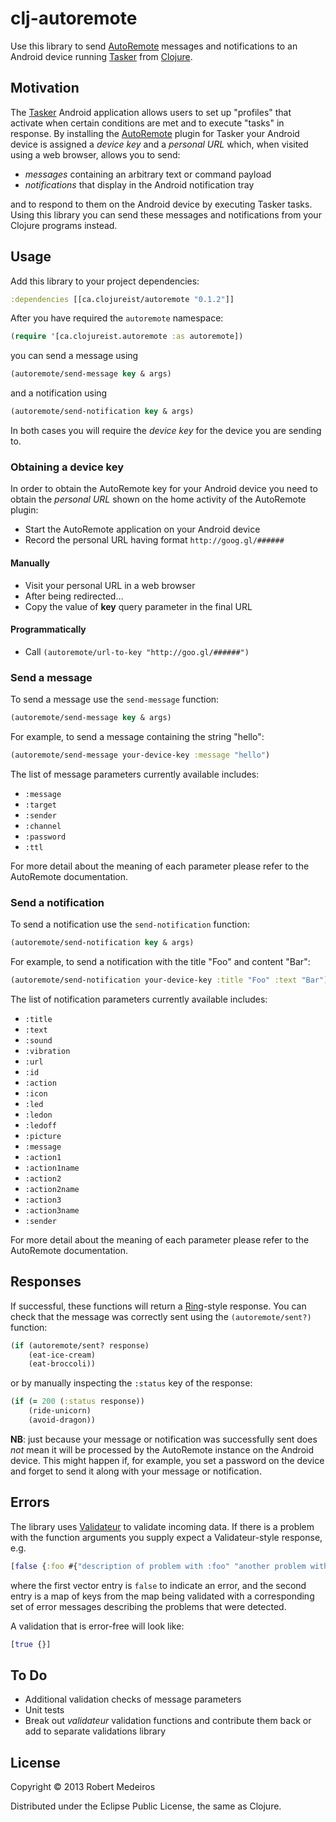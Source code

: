 # clj-autoremote

Use this library to send [AutoRemote](http://joaoapps.com/autoremote/) messages and notifications to an Android device running [Tasker](http://tasker.dinglisch.net/) from [Clojure](http://clojure.org).

## Motivation

The [Tasker](http://tasker.dinglisch.net/) Android application allows users to set up "profiles" that activate when certain conditions are met and to execute "tasks" in response. By installing the [AutoRemote](http://joaoapps.com/autoremote/) plugin for Tasker your Android device is assigned a *device key* and a *personal URL* which, when visited using a web browser, allows you to send:

* *messages* containing an arbitrary text or command payload
* *notifications* that display in the Android notification tray

and to respond to them on the Android device by executing Tasker tasks. Using this library you can send these messages and notifications from your Clojure programs instead.

## Usage

Add this library to your project dependencies:

```clojure
:dependencies [[ca.clojureist/autoremote "0.1.2"]]
```

After you have required the `autoremote` namespace:

```clojure
(require '[ca.clojureist.autoremote :as autoremote])
```

you can send a message using

```clojure
(autoremote/send-message key & args)
```

and a notification using

```clojure
(autoremote/send-notification key & args)
```

In both cases you will require the *device key* for the device you are sending to.

### Obtaining a device key

In order to obtain the AutoRemote key for your Android device you need to obtain the *personal URL* shown on the home activity of the AutoRemote plugin:

* Start the AutoRemote application on your Android device
* Record the personal URL having format `http://goog.gl/######`

#### Manually

* Visit your personal URL in a web browser
* After being redirected…
* Copy the value of **key** query parameter in the final URL

#### Programmatically

* Call `(autoremote/url-to-key "http://goo.gl/######")`

### Send a message

To send a message use the `send-message` function:

```clojure
(autoremote/send-message key & args)
```

For example, to send a message containing the string "hello":

```clojure
(autoremote/send-message your-device-key :message "hello")
```

The list of message parameters currently available includes:

* `:message`
* `:target`
* `:sender`
* `:channel`
* `:password`
* `:ttl`

For more detail about the meaning of each parameter please refer to the AutoRemote documentation.

### Send a notification

To send a notification use the `send-notification` function:

```clojure
(autoremote/send-notification key & args)
```

For example, to send a notification with the title "Foo" and content "Bar":

```clojure
(autoremote/send-notification your-device-key :title "Foo" :text "Bar")
```

The list of notification parameters currently available includes:

* `:title`
* `:text`
* `:sound`
* `:vibration`
* `:url`
* `:id`
* `:action`
* `:icon`
* `:led`
* `:ledon`
* `:ledoff`
* `:picture`
* `:message`
* `:action1`
* `:action1name`
* `:action2`
* `:action2name`
* `:action3`
* `:action3name`
* `:sender`

For more detail about the meaning of each parameter please refer to the AutoRemote documentation.

## Responses

If successful, these functions will return a [Ring](https://github.com/ring-clojure/ring)-style response. You can check that the message was correctly sent using the `(autoremote/sent?)` function:

```clojure
(if (autoremote/sent? response)
    (eat-ice-cream)
    (eat-broccoli))
```
or by manually inspecting the `:status` key of the response:

```clojure
(if (= 200 (:status response))
    (ride-unicorn)
    (avoid-dragon))
```

**NB**: just because your message or notification was successfully sent does *not* mean it will be processed by the AutoRemote instance on the Android device. This might happen if, for example, you set a password on the device and forget to send it along with your message or notification.

## Errors

The library uses [Validateur](http://clojurevalidations.info/) to validate incoming data. If there is a problem with the function arguments you supply expect a Validateur-style response, e.g.

```clojure
[false {:foo #{"description of problem with :foo" "another problem with :foo"}}]
```

where the first vector entry is `false` to indicate an error, and the second entry is a map of keys from the map being validated with a corresponding set of error messages describing the problems that were detected.

A validation that is error-free will look like:

```clojure
[true {}]
```

## To Do

* Additional validation checks of message parameters
* Unit tests
* Break out *validateur* validation functions and contribute them back or add to separate validations library

## License

Copyright © 2013 Robert Medeiros

Distributed under the Eclipse Public License, the same as Clojure.
